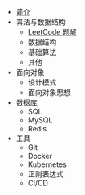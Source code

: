 * [简介](README.md)
* 算法与数据结构
  * [LeetCode 题解](http://jalan.space/leetcode-notebook)
  * 数据结构
  * 基础算法
  * 其他
* 面向对象
  * 设计模式
  * 面向对象思想
* 数据库
  * SQL
  * MySQL
  * Redis
* 工具
  * Git
  * Docker
  * Kubernetes
  * 正则表达式
  * CI/CD